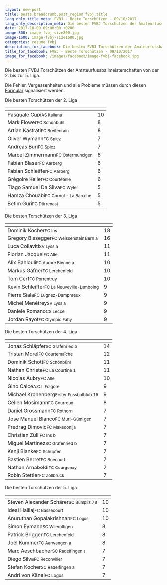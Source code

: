 ```yaml
---
layout: new-post
title: posts.breadcrumb.post_region.fvbj.title
lang_only_title_meta: FVBJ - Beste Torschützen - 09/10/2017
lang_only_description_meta: Die besten FVBJ Torschützen der Amateurfussballmeisterschaften von der 2. bis zur 5. Liga - 09/10/2017
date: 2017-10-09 09:00:00 +0200
image-800: image-fvbj-size800.jpg
image-1600: image-fvbj-size1600.jpg
categories: resume fvbj
description_for_facebook: Die besten FVBJ Torschützen der Amateurfussballmeisterschaften von der 2. bis zur 5. Liga
title_for_facebook: FVBJ - Beste Torschützen - 09/10/2017
image_for_facebook: /images/facebook/image-fvbj-facebook.jpg
---
```

Die besten FVBJ Torschützen der Amateurfussballmeisterschaften von der 2. bis zur 5. Liga.

Die Fehler, Vergessenheiten und alle Probleme müssen durch diesen <a href="/formular-fehlermeldung">Formular</a> signalisiert werden.

Die besten Torschützen der 2. Liga

<table class="table"><thead><tr><th><i class="fa fa-male"></i></th><th><i class="fa fa-futbol-o"></i></th></tr></thead><tbody><tr><td>Pasquale Cupi<span class='d-block team-name'><small>AS Italiana</small></span></td><td>10</td></tr><tr><td>Mark Flower<span class='d-block team-name'><small>FC Schönbühl</small></span></td><td>8</td></tr><tr><td>Artian Kastrati<span class='d-block team-name'><small>FC Breitenrain</small></span></td><td>8</td></tr><tr><td>Oliver Wymann<span class='d-block team-name'><small>FC Spiez</small></span></td><td>7</td></tr><tr><td>Andreas Buri<span class='d-block team-name'><small>FC Spiez</small></span></td><td>7</td></tr><tr><td>Marcel Zimmermann<span class='d-block team-name'><small>FC Ostermundigen</small></span></td><td>6</td></tr><tr><td>Fabian Blaser<span class='d-block team-name'><small>FC Aarberg</small></span></td><td>6</td></tr><tr><td>Fabian Schleiffer<span class='d-block team-name'><small>FC Aarberg</small></span></td><td>6</td></tr><tr><td>Grégoire Keller<span class='d-block team-name'><small>FC Courtételle</small></span></td><td>6</td></tr><tr><td>Tiago Samuel Da Silva<span class='d-block team-name'><small>FC Wyler</small></span></td><td>5</td></tr><tr><td>Hamza Chouabi<span class='d-block team-name'><small>FC Cornol - La Baroche</small></span></td><td>5</td></tr><tr><td>Betim Guri<span class='d-block team-name'><small>FC Dürrenast</small></span></td><td>5</td></tr></tbody></table>

Die besten Torschützen der 3. Liga

<table class="table"><thead><tr><th><i class="fa fa-male"></i></th><th><i class="fa fa-futbol-o"></i></th></tr></thead><tbody><tr><td>Dominik Kocher<span class='d-block team-name'><small>FC Ins</small></span></td><td>18</td></tr><tr><td>Gregory Bissegger<span class='d-block team-name'><small>FC Weissenstein Bern a</small></span></td><td>16</td></tr><tr><td>Luca Collaviti<span class='d-block team-name'><small>SV Lyss a</small></span></td><td>11</td></tr><tr><td>Florian Jacquel<span class='d-block team-name'><small>FC Alle</small></span></td><td>11</td></tr><tr><td>Alix Bahlouli<span class='d-block team-name'><small>FC Aurore Bienne a</small></span></td><td>10</td></tr><tr><td>Markus Gafner<span class='d-block team-name'><small>FC Lerchenfeld</small></span></td><td>10</td></tr><tr><td>Tom Cerf<span class='d-block team-name'><small>FC Porrentruy</small></span></td><td>10</td></tr><tr><td>Kevin Schleiffer<span class='d-block team-name'><small>FC La Neuveville-Lamboing</small></span></td><td>9</td></tr><tr><td>Pierre Siala<span class='d-block team-name'><small>FC Lugnez-Damphreux</small></span></td><td>9</td></tr><tr><td>Michel Menétrey<span class='d-block team-name'><small>SV Lyss a</small></span></td><td>9</td></tr><tr><td>Daniele Romano<span class='d-block team-name'><small>CS Lecce</small></span></td><td>9</td></tr><tr><td>Jordan Rayot<span class='d-block team-name'><small>FC Olympic Fahy</small></span></td><td>9</td></tr></tbody></table>

Die besten Torschützen der 4. Liga

<table class="table"><thead><tr><th><i class="fa fa-male"></i></th><th><i class="fa fa-futbol-o"></i></th></tr></thead><tbody><tr><td>Jonas Schläpfer<span class='d-block team-name'><small>SC Grafenried b</small></span></td><td>14</td></tr><tr><td>Tristan Morel<span class='d-block team-name'><small>FC Courtemaîche</small></span></td><td>12</td></tr><tr><td>Dominik Schott<span class='d-block team-name'><small>FC Schönbühl</small></span></td><td>11</td></tr><tr><td>Nathan Christe<span class='d-block team-name'><small>FC La Courtine 1</small></span></td><td>11</td></tr><tr><td>Nicolas Aubry<span class='d-block team-name'><small>FC Alle</small></span></td><td>10</td></tr><tr><td>Gino Calce<span class='d-block team-name'><small>A.C.I. Folgore</small></span></td><td>9</td></tr><tr><td>Michael Kronenberg<span class='d-block team-name'><small>Erster Fussballclub 15</small></span></td><td>9</td></tr><tr><td>Célien Mosimann<span class='d-block team-name'><small>FC Courroux</small></span></td><td>8</td></tr><tr><td>Daniel Grossmann<span class='d-block team-name'><small>FC Rothorn</small></span></td><td>7</td></tr><tr><td>Jose Manuel Blanco<span class='d-block team-name'><small>FC Muri-Gümligen</small></span></td><td>7</td></tr><tr><td>Predrag Dimovic<span class='d-block team-name'><small>FC Makedonija</small></span></td><td>7</td></tr><tr><td>Christian Zülli<span class='d-block team-name'><small>FC Ins b</small></span></td><td>7</td></tr><tr><td>Miguel Martinez<span class='d-block team-name'><small>SC Grafenried b</small></span></td><td>7</td></tr><tr><td>Kenji Blanke<span class='d-block team-name'><small>FC Schüpfen</small></span></td><td>7</td></tr><tr><td>Bastien Berret<span class='d-block team-name'><small>FC Boécourt</small></span></td><td>7</td></tr><tr><td>Nathan Arnaboldi<span class='d-block team-name'><small>FC Courgenay</small></span></td><td>7</td></tr><tr><td>Robin Stettler<span class='d-block team-name'><small>FC Zollbrück</small></span></td><td>7</td></tr></tbody></table>

Die besten Torschützen der 5. Liga

<table class="table"><thead><tr><th><i class="fa fa-male"></i></th><th><i class="fa fa-futbol-o"></i></th></tr></thead><tbody><tr><td>Steven Alexander Schärer<span class='d-block team-name'><small>SC Bümpliz 78</small></span></td><td>10</td></tr><tr><td>Ideal Halilaj<span class='d-block team-name'><small>FC Bassecourt</small></span></td><td>10</td></tr><tr><td>Anuruthan Gopalakrishnan<span class='d-block team-name'><small>FC Logos</small></span></td><td>10</td></tr><tr><td>Simon Eymann<span class='d-block team-name'><small>SC Wileroltigen</small></span></td><td>8</td></tr><tr><td>Patrick Briggen<span class='d-block team-name'><small>FC Lerchenfeld</small></span></td><td>8</td></tr><tr><td>Joël Kummer<span class='d-block team-name'><small>FC Aarwangen a</small></span></td><td>8</td></tr><tr><td>Marc Aeschbacher<span class='d-block team-name'><small>SC Radelfingen a</small></span></td><td>7</td></tr><tr><td>Diego Silva<span class='d-block team-name'><small>FC Reconvilier</small></span></td><td>7</td></tr><tr><td>Stefan Kocher<span class='d-block team-name'><small>SC Radelfingen a</small></span></td><td>7</td></tr><tr><td>Andri von Känel<span class='d-block team-name'><small>FC Logos</small></span></td><td>7</td></tr></tbody></table>

